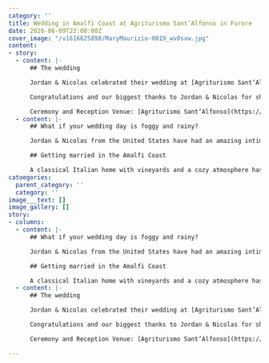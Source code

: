 ```yaml
---
category: ''
title: Wedding in Amalfi Coast at Agriturismo Sant’Alfonso in Furore
date: 2020-06-09T22:00:00Z
cover_image: "/v1616625898/MaryMaurizio-0019_wv0sxw.jpg"
content:
- story:
  - content: |-
      ## The wedding

      Jordan & Nicolas celebrated their wedding at [Agriturismo Sant’Alfonso](https://www.agriturismosantalfonso.it/) in the Amalfi Coast, a 17th-century farmhouse. After a moving ceremony, they’ve had a typical Italian dinner in the ancient cantina of the house. The table setting was definitely stunning, thanks to the designer Franco Acampora, he did an amazing job and created such a charming atmosphere in a perfect autumn style with flowers and fruits found in the woods of the mountains along the Coast.

      Congratulations and our biggest thanks to Jordan & Nicolas for sharing their gorgeous wedding with us, it has been such a pleasure to be there.

      Ceremony and Reception Venue: [Agriturismo Sant’Alfonso](https://www.agriturismosantalfonso.it/) Furore, Amalfi Coast // Flower Designer: Franco Acampora
  - content: |-
      ## What if your wedding day is foggy and rainy?

      Jordan & Nicolas from the United States have had an amazing intimate wedding in Furore, a lovely village along the Amalfi Coast, with their closest families and friends surrounded by nature in a “not usual” Italian landscape. The weather was really bad but none of us have been worried or scared by the rain or the fog, we’ve just enjoyed the day having fun and taking amazing pictures. This unusual atmosphere gave to the wedding even a unique charm.

      ## Getting married in the Amalfi Coast

      A classical Italian home with vineyards and a cozy atmosphere has been the ideal scenery of a day that was filled with emotional moments and rustic elegance. The private little chapel of the property has been the perfect frame for their traditional Greek wedding ceremony. We cried, we laughed.
catoegories:
  parent_category: ''
  category: ''
image___text: []
image_gallery: []
story:
- columns:
  - content: |-
      ## What if your wedding day is foggy and rainy?

      Jordan & Nicolas from the United States have had an amazing intimate wedding in Furore, a lovely village along the Amalfi Coast, with their closest families and friends surrounded by nature in a “not usual” Italian landscape. The weather was really bad but none of us have been worried or scared by the rain or the fog, we’ve just enjoyed the day having fun and taking amazing pictures. This unusual atmosphere gave to the wedding even a unique charm.

      ## Getting married in the Amalfi Coast

      A classical Italian home with vineyards and a cozy atmosphere has been the ideal scenery of a day that was filled with emotional moments and rustic elegance. The private little chapel of the property has been the perfect frame for their traditional Greek wedding ceremony. We cried, we laughed.
  - content: |-
      ## The wedding

      Jordan & Nicolas celebrated their wedding at [Agriturismo Sant’Alfonso](https://www.agriturismosantalfonso.it/) in the Amalfi Coast, a 17th-century farmhouse. After a moving ceremony, they’ve had a typical Italian dinner in the ancient cantina of the house. The table setting was definitely stunning, thanks to the designer Franco Acampora, he did an amazing job and created such a charming atmosphere in a perfect autumn style with flowers and fruits found in the woods of the mountains along the Coast.

      Congratulations and our biggest thanks to Jordan & Nicolas for sharing their gorgeous wedding with us, it has been such a pleasure to be there.

      Ceremony and Reception Venue: [Agriturismo Sant’Alfonso](https://www.agriturismosantalfonso.it/) Furore, Amalfi Coast // Flower Designer: Franco Acampora

---
```

